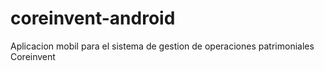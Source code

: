 # coreinvent-android
Aplicacion mobil para el sistema de gestion de operaciones patrimoniales Coreinvent

